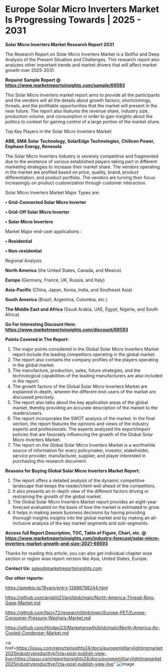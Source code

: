  # Europe Solar Micro Inverters Market Is Progressing Towards | 2025 - 2031

<strong>Solar Micro Inverters Market Research Report 2031</strong>

The Research Report on Solar Micro Inverters Market is a Skillful and Deep Analysis of the Present Situation and Challenges. This research report also analyzes other important trends and market drivers that will affect market growth over 2025-2031.

<strong>Request Sample Report @ <a href=https://www.marketreportsinsights.com/sample/69593>https://www.marketreportsinsights.com/sample/69593</a></strong>

This Solar Micro Inverters market report aims to provide all the participants and the vendors will all the details about growth factors, shortcomings, threats, and the profitable opportunities that the market will present in the near future. The report also features the revenue share, industry size, production volume, and consumption in order to gain insights about the politics to contest for gaining control of a large portion of the market share.

Top Key Players in the Solar Micro Inverters Market:

<strong>ABB, SMA Solar Technology, SolarEdge Technologies, Chilicon Power, Enphase Energy, Renesola</strong>

The Solar Micro Inverters Industry is severely competitive and fragmented due to the existence of various established players taking part in different marketing strategies to increase their market share. The vendors operating in the market are profiled based on price, quality, brand, product differentiation, and product portfolio. The vendors are turning their focus increasingly on product customization through customer interaction.

Solar Micro Inverters Market Major Types are:

<strong>• Grid-Connected Solar Micro Inverter

• Grid-Off Solar Micro Inverter

• Solar Micro Inverters</strong>

Market Major end-user applications :

<strong>• Residential

• Non-residential</strong>

Regional Analysis

</u><strong><b>North America</b></strong> (the United States, Canada, and Mexico)

<strong><b>Europe </b></strong>(Germany, France, UK, Russia, and Italy)

<strong><b>Asia-Pacific</b></strong> (China, Japan, Korea, India, and Southeast Asia)

<strong><b>South America</b></strong> (Brazil, Argentina, Colombia, etc.)

<strong><b>The Middle East and Africa</b></strong> (Saudi Arabia, UAE, Egypt, Nigeria, and South Africa)

<strong>Go For Interesting Discount Here: <a href=https://www.marketreportsinsights.com/discount/69593>https://www.marketreportsinsights.com/discount/69593</a></strong>

<strong>Points Covered in The Report:</strong>
<ol>
  <li>The major points considered in the Global Solar Micro Inverters Market report include the leading competitors operating in the global market.</li>
  <li>The report also contains the company profiles of the players operating in the global market.</li>
  <li>The manufacture, production, sales, future strategies, and the technological capabilities of the leading manufacturers are also included in the report.</li>
  <li>The growth factors of the Global Solar Micro Inverters Market are explained in-depth, wherein the different end-users of the market are discussed precisely.</li>
  <li>The report also talks about the key application areas of the global market, thereby providing an accurate description of the market to the readers/users.</li>
  <li>The report incorporates the SWOT analysis of the market. In the final section, the report features the opinions and views of the industry experts and professionals. The experts analyzed the export/import policies that are favorably influencing the growth of the Global Solar Micro Inverters Market.</li>
  <li>The report on the Global Solar Micro Inverters Market is a worthwhile source of information for every policymaker, investor, stakeholder, service provider, manufacturer, supplier, and player interested in purchasing this research document.</li>
</ol>
<strong>Reasons for Buying Global Solar Micro Inverters Market Report:</strong>

<ol>
  <li>The report offers a detailed analysis of the dynamic competitive landscape that keeps the reader/client well ahead of the competitors.</li>
  <li>It also presents an in-depth view of the different factors driving or restraining the growth of the global market.</li>
  <li>The Global Solar Micro Inverters Market report provides an eight-year forecast evaluated on the basis of how the market is estimated to grow.</li>
  <li>It helps in making aware business decisions by having providing thorough insights insights into the global market and by making an all-inclusive analysis of the key market segments and sub-segments.</li>
</ol>
<strong>Access full Report Description, TOC, Table of Figure, Chart, etc. @ <a href=https://www.marketreportsinsights.com/industry-forecast/solar-micro-inverters-market-growth-and-size-2021-69593>https://www.marketreportsinsights.com/industry-forecast/solar-micro-inverters-market-growth-and-size-2021-69593</a></strong>


Thanks for reading this article; you can also get individual chapter wise section or region wise report version like Asia, United States, Europe.

<strong>Contact Us:</strong>
sales@marketreportsinsights.com

<strong>Our other reports:</strong>

<a href=https://ameblo.jp/18yam/entry-12886798244.html>https://ameblo.jp/18yam/entry-12886798244.html</a>

<a href=https://github.com/anjaliiii21/anj/blob/main/North-America-Thread-Ring-Gage-Market.md>https://github.com/anjaliiii21/anj/blob/main/North-America-Thread-Ring-Gage-Market.md</a>

<a href=https://github.com/faizy72/research/blob/main/Europe-PET/Europe-Consumer-Pressure-Washers-Market.md>https://github.com/faizy72/research/blob/main/Europe-PET/Europe-Consumer-Pressure-Washers-Market.md</a>

<a href=https://github.com/Hindavi23/Marketgrowth/blob/main/North-America-Air-Cooled-Condenser-Market.md>https://github.com/Hindavi23/Marketgrowth/blob/main/North-America-Air-Cooled-Condenser-Market.md</a>

<a href=https://issuu.com/reportsinsights24/docs/europemilitarylightingmarket2025industryproducttyp?cta=post-publish-view-live>https://issuu.com/reportsinsights24/docs/europemilitarylightingmarket2025industryproducttyp?cta=post-publish-view-live</a>"
![image](https://github.com/user-attachments/assets/ae53aecd-99cd-4e4c-8103-a9b5753a90e6)
